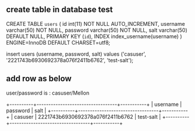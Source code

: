 ## create table in database test

CREATE TABLE `users` (
  id int(11) NOT NULL AUTO_INCREMENT,
  username varchar(50) NOT NULL,
  password varchar(50) NOT NULL,
  salt varchar(50) DEFAULT NULL,
  PRIMARY KEY (`id`),
  INDEX index_username(username)
) ENGINE=InnoDB DEFAULT CHARSET=utf8;

insert users (username, password, salt) values ('casuser', '2221743b6930692378a076f2411b6762', 'test-salt');

## add row as below

user/password is : casuser/Mellon

+----------+----------------------------------+-----------+
| username | password                         | salt      |
+----------+----------------------------------+-----------+
| casuser  | 2221743b6930692378a076f2411b6762 | test-salt |
+----------+----------------------------------+-----------+

